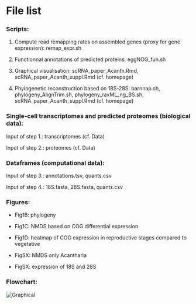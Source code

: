 # File list

### Scripts:

1. Compute read remapping rates on assembled genes (proxy for gene expression): remap_expr.sh

2. Functionnal annotations of predicted proteins: eggNOG_fun.sh

3. Graphical visualisation: scRNA_paper_Acanth.Rmd, scRNA_paper_Acanth_suppl.Rmd (cf. homepage)

4. Phylogenetic reconstruction based on 18S-28S: barnnap.sh, phylogeny_AlignTrim.sh, phylogeny_raxML_ng_BS.sh, scRNA_paper_Acanth_suppl.Rmd (cf. homepage)


### Single-cell transcriptomes and predicted proteomes (biological data):

Input of step 1.: transcriptomes (cf. Data)

Input of step 2.: proteomes (cf. Data)


### Dataframes (computational data): 

Input of step 3.: annotations.tsv, quants.csv

Input of step 4.: 18S.fasta, 28S.fasta, quants.csv


### Figures:

* Fig1B: phylogeny

* Fig1C: NMDS based on COG differential expression

* Fig1D: heatmap of COG expression in reproductive stages compared to vegetative

* FigSX: NMDS only Acantharia

* FigSX: expression of 18S and 28S


### Flowchart:

![Graphical](Flowchart_prelim.png)
